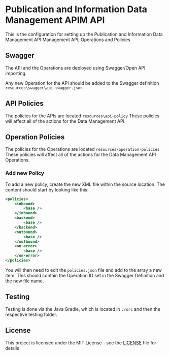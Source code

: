 #  Publication and Information Data Management APIM API

This is the configuration for setting up the Publication and Information Data Management API Management API, Operations and Policies


## Swagger

The API and the Operations are deployed using Swagger/Open API importing.

Any new Operation for the API should be added to the Swagger definition `resources\swagger\api-swagger.json`

## API Policies

The policies for the APIs are located `resources\api-policy`
These policies will affect all of the actions for the Data Management API.

## Operation Policies

The policies for the Operations are located `resources\operation-policies`
These policies will affect all of the actions for the Data Management API Operations.

### Add new Policy
To add a new policy, create the new XML file within the source location.
The content should start by looking like this:
```XML
<policies>
    <inbound>
        <base />
    </inbound>
    <backend>
        <base />
    </backend>
    <outbound>
        <base />
    </outbound>
    <on-error>
        <base />
    </on-error>
</policies>
```

You will then need to edit the `policies.json` file and add to the array a new item.
This should contain the Operation ID set in the Swagger Definition and the new file name.

## Testing

Testing is done via the Java Gradle, which is located in `./src` and then the respective testing folder.

## License

This project is licensed under the MIT License - see the [LICENSE](LICENSE) file for details

